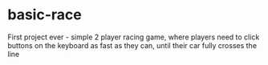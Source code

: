 # basic-race
First project ever - simple 2 player racing game, where players need to click buttons on the keyboard as fast as they can, until their car fully crosses the line 
